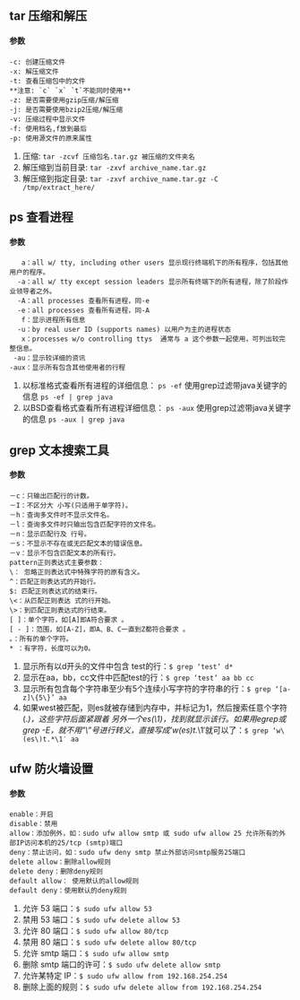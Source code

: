 ## tar 压缩和解压
#### 参数
    -c: 创建压缩文件  
    -x: 解压缩文件  
    -t: 查看压缩包中的文件  
    **注意: `c` `x` `t`不能同时使用**  
    -z: 是否需要使用gzip压缩/解压缩  
    -j: 是否需要使用bzip2压缩/解压缩  
    -v: 压缩过程中显示文件  
    -f: 使用档名,f放到最后  
    -p: 使用源文件的原来属性  
    
1. 压缩: `tar -zcvf 压缩包名.tar.gz 被压缩的文件夹名`
2. 解压缩到当前目录: `tar -zxvf archive_name.tar.gz`
3. 解压缩到指定目录: `tar -zxvf archive_name.tar.gz -C /tmp/extract_here/`

## ps 查看进程  
#### 参数  
       a：all w/ tty, including other users 显示现行终端机下的所有程序，包括其他用户的程序。
      -a：all w/ tty except session leaders 显示所有终端下的所有进程，除了阶段作业领导者之外。  
      -A：all processes 查看所有进程，同-e  
      -e：all processes 查看所有进程，同-A  
       f：显示进程所有信息  
      -u：by real user ID (supports names) 以用户为主的进程状态  
       x：processes w/o controlling ttys  通常与 a 这个参数一起使用，可列出较完整信息。  
     -au：显示较详细的资讯  
    -aux：显示所有包含其他使用者的行程  

1. 以标准格式查看所有进程的详细信息： `ps -ef`  使用grep过滤带java关键字的信息  `ps -ef | grep java`  
2. 以BSD查看格式查看所有进程详细信息： `ps -aux`  使用grep过滤带java关键字的信息  `ps -aux | grep java`  

## grep 文本搜索工具  
#### 参数  
    －c：只输出匹配行的计数。  
    －I：不区分大 小写(只适用于单字符)。  
    －h：查询多文件时不显示文件名。  
    －l：查询多文件时只输出包含匹配字符的文件名。  
    －n：显示匹配行及 行号。  
    －s：不显示不存在或无匹配文本的错误信息。  
    －v：显示不包含匹配文本的所有行。  
    pattern正则表达式主要参数：  
    \： 忽略正则表达式中特殊字符的原有含义。  
    ^：匹配正则表达式的开始行。  
    $: 匹配正则表达式的结束行。  
    \<：从匹配正则表达 式的行开始。  
    \>：到匹配正则表达式的行结束。  
    [ ]：单个字符，如[A]即A符合要求 。  
    [ - ]：范围，如[A-Z]，即A、B、C一直到Z都符合要求 。  
    。：所有的单个字符。  
    * ：有字符，长度可以为0。  
    
1. 显示所有以d开头的文件中包含 test的行：`$ grep ‘test’ d*`  
2. 显示在aa，bb，cc文件中匹配test的行：`$ grep ‘test’ aa bb cc`  
3. 显示所有包含每个字符串至少有5个连续小写字符的字符串的行：`$ grep ‘[a-z]\{5\}’ aa`  
4. 如果west被匹配，则es就被存储到内存中，并标记为1，然后搜索任意个字符(.*)，这些字符后面紧跟着 另外一个es(\1)，找到就显示该行。如果用egrep或grep -E，就不用”\”号进行转义，直接写成’w(es)t.*\1′就可以了：`$ grep ‘w\(es\)t.*\1′ aa`
  
## ufw 防火墙设置
#### 参数
    enable：开启
    disable：禁用
    allow：添加例外，如：sudo ufw allow smtp 或 sudo ufw allow 25 允许所有的外部IP访问本机的25/tcp (smtp)端口
    deny：禁止访问，如：sudo ufw deny smtp 禁止外部访问smtp服务25端口
    delete allow：删除allow规则
    delete deny：删除deny规则
    default allow： 使用默认的allow规则
    default deny：使用默认的deny规则
    
1. 允许 53 端口：`$ sudo ufw allow 53`  
2. 禁用 53 端口：`$ sudo ufw delete allow 53`  
3. 允许 80 端口：`$ sudo ufw allow 80/tcp`  
4. 禁用 80 端口：`$ sudo ufw delete allow 80/tcp`  
5. 允许 smtp 端口：`$ sudo ufw allow smtp`  
6. 删除 smtp 端口的许可：`$ sudo ufw delete allow smtp`  
7. 允许某特定 IP：`$ sudo ufw allow from 192.168.254.254`  
8. 删除上面的规则：`$ sudo ufw delete allow from 192.168.254.254`  